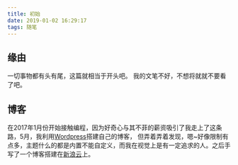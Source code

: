 ```yaml
---
title: 初始
date: 2019-01-02 16:29:17
tags: 随笔
---
```


## 缘由

一切事物都有头有尾，这篇就相当于开头吧。
我的文笔不好，不想将就就不要看了吧。

## 博客

在2017年1月份开始接触编程，因为好奇心与其不菲的薪资吸引了我走上了这条路，5月，我利用[Wordpress](https://cn.wordpress.org/)搭建自己的博客， 但弄着弄着发现，嗯~好像限制有点多，主题什么的都是内置不能自定义，而我在视觉上是有一定追求的人。之后手写了一个博客搭建在[新浪云](https://www.sinacloud.com/)上。